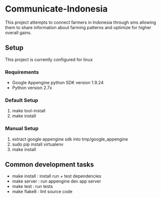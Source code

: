 # Communicate-Indonesia
This project attempts to connect farmers in Indonesia through sms allowing them to share information about farming patterns and optimize for higher overall gains.

## Setup
This project is currently configured for linux

### Requirements
- Google Appengine python SDK version 1.9.24
- Python version 2.7x

### Default Setup
1. make tool-install
2. make install

### Manual Setup
1. extract google appengine sdk into tmp/google_appengine
2. sudo pip install virtualenv
3. make install

## Common development tasks
- make install : install run + test dependencies
- make server : run appengine dev app server
- make test : run tests
- make flake8 : lint source code

